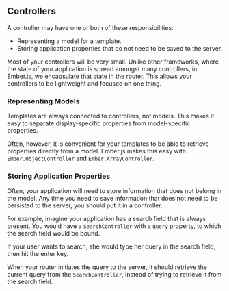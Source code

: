 ## Controllers

A controller may have one or both of these responsibilities:

* Representing a model for a template.
* Storing application properties that do not need to be saved to the server.

Most of your controllers will be very small. Unlike other
frameworks, where the state of your application is spread amongst many
controllers, in Ember.js, we encapsulate that state in the router. This
allows your controllers to be lightweight and focused on one thing.

### Representing Models

Templates are always connected to controllers, not models. This makes it
easy to separate display-specific properties from model-specific
properties.

Often, however, it is convenient for your templates to be able to
retrieve properties directly from a model. Ember.js makes this easy with
`Ember.ObjectController` and `Ember.ArrayController`.

### Storing Application Properties

Often, your application will need to store information that does not
belong in the model. Any time you need to save information that does not
need to be persisted to the server, you should put it in a controller.

For example, imagine your application has a search field that is always
present. You would have a `SearchController` with a `query` property, to
which the search field would be bound.

If your user wants to search, she would type her query in the search
field, then hit the enter key.

When your router initiates the query to the server, it should retrieve
the current query from the `SearchController`, instead of trying to
retrieve it from the search field.
